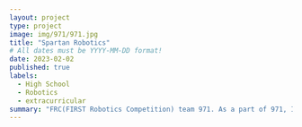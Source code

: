 ```yaml
---
layout: project
type: project
image: img/971/971.jpg
title: "Spartan Robotics"
# All dates must be YYYY-MM-DD format!
date: 2023-02-02
published: true
labels:
  - High School
  - Robotics
  - extracurricular
summary: "FRC(FIRST Robotics Competition) team 971. As a part of 971, I constructed robots, prototyped, coded robots, networked, and collaborated with large groups of students."
---
```

